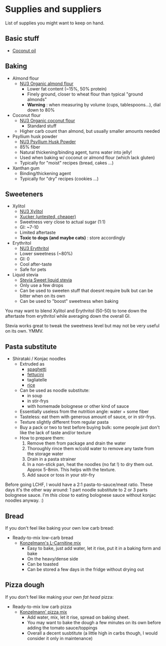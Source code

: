 # Supplies and suppliers

List of supplies you might want to keep on hand.

## Basic stuff

  - [Coconut oil](https://www.nu3.fr/huile-de-coco-biologique-nu3-500-ml.html)
    

## Baking

  - Almond flour
    - [NU3 Organic almond flour](https://www.nu3.fr/nu3-bio-farine-amande-500-g.html)
      - Lower fat content (~15%, 50% protein)
      - Finely ground, closer to wheat flour than typical "ground almonds"
      - **Warning** : when measuring by volume (cups, tablespoons...), dial down to 80%
  - Coconut flour
    - [NU3 Organic coconut flour](https://www.nu3.fr/nu3-bio-farine-de-coco-800-g.html)
      - Standard stuff
    - Higher carb count than almond, but usually smaller amounts needed
  - Psyllium husk powder
    - [NU3 Psyllium Husk Powder](https://www.nu3.fr/enveloppes-de-psyllium-biologique-nu3-250-g.html)
    - 85% fiber
    - Natural thickening/binding agent, turns water into jelly!
    - Used when baking w/ coconut or almond flour (which lack gluten)
    - Typically for "moist" recipes (bread, cakes ...)
  - Xanthan gum
    - Binding/thickening agent
    - Typically for "dry" recipes (cookies ...)

## Sweeteners

  - Xylitol
    - [NU3 Xylitol](https://www.nu3.fr/nu3-xylitol-poudre-1000-g.html)
    - [Xucker (untested, cheaper)](https://www.nu3.fr/xucker-premium-xylitol-de-finlande-2-x-1000-g.html)
    - Sweetness very close to actual sugar (1:1)
    - GI: ~7-10
    - Limited aftertaste
    - **Toxic to dogs (and maybe cats)** : store accordingly
  - Erythritol
    - [NU3 Erythritol](https://www.nu3.fr/nu3-erythritol-poudre-1000-g.html)
    - Lower sweetness (~80%)
    - GI: 0
    - Cool after-taste
    - Safe for pets
  - Liquid stevia
    - [Stevia Sweet liquid stevia](https://www.nu3.fr/steviasweet-liquid-gouttes-50-ml.html)
    - Only use a few drops
    - Can be used to sweeten stuff that doesnt require bulk but can be bitter when on its own
    - Can be used to "boost" sweetness when baking

You may want to blend Xylitol and Erythritol (50-50) to tone down the aftertaste from erythritol while averaging down the overall GI.

Stevia works great to tweak the sweetness level but may not be very useful on its own. YMMV.

## Pasta substitute

  - Shirataki / Konjac noodles
    - Extruded as
      - [spaghetti](https://www.nu3.fr/nu3-low-carb-spaghetti-2-x-200-g.html)
      - [fettucini](https://www.nu3.fr/nu3-smart-low-carb-fettuccine-2-x-200-g.html)
      - tagliatelle
      - [rice](https://www.nu3.fr/nu3-riz-low-carb-2-x-200-g.html)
    - Can be used as noodle substitute:
      - in soup
      - in stir-frys
      - with homemade bolognese or other kind of sauce
    - Essentially useless from the nutrition angle: water + some fiber
    - Tasteless: eat them with generous amount of sauce, or in stir-frys.
    - Texture slightly different from regular pasta
    - Buy a pack or two to test before buying bulk: some people just don't like the lack of taste and/or texture
    - How to prepare them:
      1. Remove them from package and drain the water
      2. Thoroughly rince them w/cold water to remove any taste from the storage water
      3. Drain in a pasta strainer
      4. In a non-stick pan, heat the noodles (no fat !) to dry them out. Approx 5-8min. This helps with the texture.
      5. Add sauce or toss in your stir-fry

Before going LCHF, I would have a 2:1 pasta-to-sauce/meat ratio. These days it's the other way around: 1 part noodle substitute to 2 or 3 parts bolognese sauce. I'm *this close* to eating bolognese sauce without konjac noodles anyway. :)

## Bread

If you don't feel like baking your own low carb bread:

  - Ready-to-mix low-carb bread
    - [Konzelmann's L-Carnitine mix](https://www.nu3.fr/konzelmanns-preparation-pain-vitalbrot-low-carb-a-la-l-carnitine-pack-de-deux-2-x-370-g.html)
      - Easy to bake, just add water, let it rise, put it in a baking form and bake
      - On the heavy/dense side
      - Can be toasted
      - Can be stored a few days in the fridge without drying out

## Pizza dough

If you don't feel like making your own _fat head_ pizza:

  - Ready-to-mix low carb pizza
    - [Konzelmann' pizza mix](https://www.nu3.fr/konzelmanns-preparation-pizza-low-carb-pack-de-deux-2-x-170-g.html)
      - Add water, mix, let it rise, spread on baking sheet.
      - You may want to bake the dough a few minutes on its own before adding the tomato sauce/toppings
      - Overall a decent susbtitute (a little high in carbs though, I would consider it only in maintenance)
